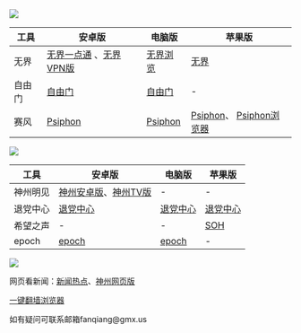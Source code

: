 <img src="https://gitlab.com/qiangwaishijie/xz/-/raw/master/1.jpg">

|  工具  | 安卓版  | 电脑版  | 苹果版  |  
|  ----  | ----   | ----  |----  |  
| 无界  | [无界一点通](https://gitlab.com/qiangwaishijie/xz/-/raw/master/um5.4.apk) 、[无界VPN版](https://gitlab.com/qiangwaishijie/xz/-/raw/master/vpn2.3.0.apk) | [无界浏览](https://gitlab.com/qiangwaishijie/xz/-/raw/master/u2132.zip)  |   [无界](https://github.com/wujieliulan/forum#%E8%8B%B9%E6%9E%9C%E7%89%88-%E6%97%A0%E7%95%8Cvpn-101-%E6%94%AF%E6%8C%81-iphone-5s-%E4%BB%A5%E4%B8%8A)  |  
| 自由门  |[自由门](https://gitlab.com/qiangwaishijie/xz/-/raw/master/fgvpn1.3.apk) | [自由门](https://gitlab.com/qiangwaishijie/xz/-/raw/master/fg799p.zip)  |  - |  
| 赛风  | [Psiphon](https://gitlab.com/qiangwaishijie/xz/-/raw/master/PsiphonAndroid230530.apk) | [Psiphon](https://cdn.jsdelivr.net/gh/qiangwaishijie/xz@master/psiphon230530.zip)  |  [Psiphon](https://itunes.apple.com/us/app/psiphon/id1276263909?ls=1&mt=8)、 [Psiphon浏览器](https://itunes.apple.com/us/app/psiphon-browser/id1193362444?ls=1&mt=8)|  


<img src="https://gitlab.com/qiangwaishijie/xz/-/raw/master/2.jpg">

|  工具  | 安卓版  | 电脑版  | 苹果版  |  
|  ----  | ----   | ----  |----  |  
| 神州明见  | [神州安卓版](https://gitlab.com/qiangwaishijie/xz/-/raw/master/szmj_v6.5.apk)、[神州TV版](https://gitlab.com/qiangwaishijie/xz/-/raw/master/szmjtv_v6.5.apk) | - |  -|  
| 退党中心  | [退党中心](https://gitlab.com/qiangwaishijie/xz/-/raw/master/td-sj.zip) | [退党中心](https://github.com/qiangwaishijie/xz/releases/download/td/td-pc.zip) |  [退党中心](https://github.com/qiangwaishijie/td-ios) |  
| 希望之声  | - | - |  [SOH](https://apps.apple.com/us/app/soh/id830022184?ign-mpt=uo%3D4)|  
| epoch  | [epoch](https://github.com/fqcdn/fq/releases/download/v1.0.0/fq.apk) | [epoch](https://github.com/fqcdn/fq/releases/download/v1.0.0/epoch_access-1.0.1-win32.zip)  |  -|  

<img src="https://gitlab.com/qiangwaishijie/xz/-/raw/master/3.jpg">

网页看新闻：<a href="https://github.com/uuu3/u/blob/master/u.md?dypvo#1">新闻热点</a>、<a href="https://gitlab.com/qiangwaishijie/xz/-/raw/master/web2.0.zip">神州网页版</a>
<p><a href="https://github.com/Alvin9999/new-pac/wiki">一键翻墙浏览器</a><p>     

<p>如有疑问可联系邮箱fanqiang@gmx.us </a></p>
